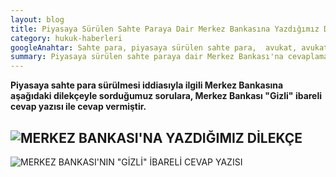 ```yaml
---
layout: blog
title: Piyasaya Sürülen Sahte Paraya Dair Merkez Bankasına Yazdığımız Dilekçe ve Merkez Bankası'nın Cevapları
category: hukuk-haberleri
googleAnahtar: Sahte para, piyasaya sürülen sahte para,  avukat, avukat baran doğan
summary: Piyasaya sürülen sahte paraya dair Merkez Bankası'na cevaplaması istemiyle sorulara sorulmuş, Merkez Bankası, "Gizli" ibareli cevap yazısı ile cevaplamıştır.
---
```


**Piyasaya sahte para sürülmesi iddiasıyla ilgili Merkez Bankasına aşağıdaki dilekçeyle sorduğumuz sorulara, Merkez Bankası "Gizli" ibareli cevap yazısı ile cevap vermiştir.**


![MERKEZ BANKASI'NA YAZDIĞIMIZ DİLEKÇE](http://i.hizliresim.com/kgrWyW.jpg "MERKEZ BANKASI'NA YAZDIĞIMIZ DİLEKÇE")
---

![**MERKEZ BANKASI'NIN "GİZLİ" İBARELİ CEVAP YAZISI**](http://i.hizliresim.com/j2JWRG.jpg "MERKEZ BANKASI'NIN CEVABI")

